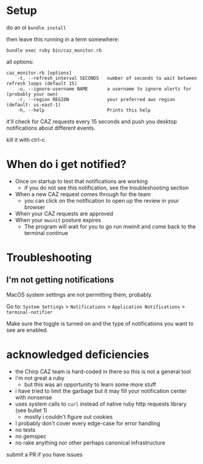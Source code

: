 # Setup
do an ol `bundle install`

then leave this running in a term somewhere:

`bundle exec ruby bin/caz_monitor.rb`

all options:
```
caz_monitor.rb [options]
    -t, --refresh_interval SECONDS   number of seconds to wait between refresh loops (default 15)
    -u, --ignore-username NAME       a username to ignore alerts for (probably your own)
    -r, --region REGION              your preferred aws region (default: us-east-1)
    -h, --help                       Prints this help
```

it'll check for CAZ requests every 15 seconds and push you desktop notifications about different events.

kill it with ctrl-c

# When do i get notified?

* Once on startup to test that notifications are working
    * if you do not see this notification, see the troubleshooting section
* When a new CAZ request comes through for the team
    * you can click on the notification to open up the review in your browser
* When your CAZ requests are approved
* When your `mwinit` posture expires
    * The program will wait for you to go run mwinit and come back to the terminal continue

# Troubleshooting

## I'm not getting notifications
MacOS system settings are not permitting them, probably. 

Go to: `System Settings` > `Notifications` > `Application Notifications` > `terminal-notifier`

Make sure the toggle is turned on and the type of notifications you want to see are enabled.

# acknowledged deficiencies
* the Chirp CAZ team is hard-coded in there so this is not a general tool
* i'm not great a ruby
    * but this was an opportunity to learn some more stuff
* i have tried to limit the garbage but it may fill your notification center with nonsense
* uses system calls to `curl` instead of native ruby http requests library (see bullet 1)
    * mostly i couldn't figure out cookies
* I probably don't cover every edge-case for error handling
* no tests
* no gemspec
* no rake anything nor other perhaps canonical infrastructure

submit a PR if you have issues
